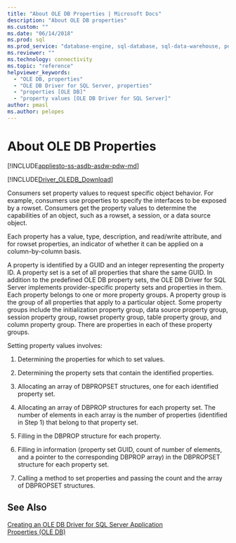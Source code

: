 ```yaml
---
title: "About OLE DB Properties | Microsoft Docs"
description: "About OLE DB properties"
ms.custom: ""
ms.date: "06/14/2018"
ms.prod: sql
ms.prod_service: "database-engine, sql-database, sql-data-warehouse, pdw"
ms.reviewer: ""
ms.technology: connectivity
ms.topic: "reference"
helpviewer_keywords: 
  - "OLE DB, properties"
  - "OLE DB Driver for SQL Server, properties"
  - "properties [OLE DB]"
  - "property values [OLE DB Driver for SQL Server]"
author: pmasl
ms.author: pelopes
---
```

# About OLE DB Properties
[!INCLUDE[appliesto-ss-asdb-asdw-pdw-md](../../../includes/appliesto-ss-asdb-asdw-pdw-md.md)]

[!INCLUDE[Driver_OLEDB_Download](../../../includes/driver_oledb_download.md)]

  Consumers set property values to request specific object behavior. For example, consumers use properties to specify the interfaces to be exposed by a rowset. Consumers get the property values to determine the capabilities of an object, such as a rowset, a session, or a data source object.  
  
 Each property has a value, type, description, and read/write attribute, and for rowset properties, an indicator of whether it can be applied on a column-by-column basis.  
  
 A property is identified by a GUID and an integer representing the property ID. A property set is a set of all properties that share the same GUID. In addition to the predefined OLE DB property sets, the OLE DB Driver for SQL Server implements provider-specific property sets and properties in them. Each property belongs to one or more property groups. A property group is the group of all properties that apply to a particular object. Some property groups include the initialization property group, data source property group, session property group, rowset property group, table property group, and column property group. There are properties in each of these property groups.  
  
 Setting property values involves:  
  
1.  Determining the properties for which to set values.  
  
2.  Determining the property sets that contain the identified properties.  
  
3.  Allocating an array of DBPROPSET structures, one for each identified property set.  
  
4.  Allocating an array of DBPROP structures for each property set. The number of elements in each array is the number of properties (identified in Step 1) that belong to that property set.  
  
5.  Filling in the DBPROP structure for each property.  
  
6.  Filling in information (property set GUID, count of number of elements, and a pointer to the corresponding DBPROP array) in the DBPROPSET structure for each property set.  
  
7.  Calling a method to set properties and passing the count and the array of DBPROPSET structures.  
  
## See Also  
 [Creating an OLE DB Driver for SQL Server Application](../../oledb/ole-db-driver/creating-a-oledb-driver-for-sql-server-application.md)   
 [Properties (OLE DB)](https://go.microsoft.com/fwlink/?LinkId=112207)  
  
  
